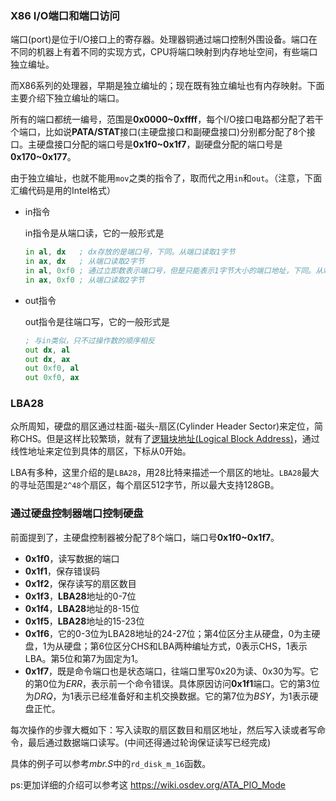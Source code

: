 ### X86 I/O端口和端口访问

端口(port)是位于I/O接口上的寄存器。处理器铜通过端口控制外围设备。端口在不同的机器上有着不同的实现方式，CPU将端口映射到内存地址空间，有些端口独立编址。

而X86系列的处理器，早期是独立编址的；现在既有独立编址也有内存映射。下面主要介绍下独立编址的端口。

所有的端口都统一编号，范围是**0x0000~0xffff**，每个I/O接口电路都分配了若干个端口，比如说**PATA/STAT**接口(主硬盘接口和副硬盘接口)分别都分配了8个接口。主硬盘接口分配的端口号是**0x1f0~0x1f7**，副硬盘分配的端口号是**0x170~0x177**。

由于独立编址，也就不能用`mov`之类的指令了，取而代之用`in`和`out`。（注意，下面汇编代码是用的Intel格式）

- in指令

    in指令是从端口读，它的一般形式是

    ```asm
    in al, dx   ; dx存放的是端口号，下同。从端口读取1字节
    in ax, dx   ; 从端口读取2字节
    in al, 0xf0 ; 通过立即数表示端口号，但是只能表示1字节大小的端口地址，下同。从端口读取1字节
    in ax, 0xf0 ; 从端口读取2字节
    ```

- out指令

    out指令是往端口写，它的一般形式是

    ```asm
    ; 与in类似，只不过操作数的顺序相反
    out dx, al
    out dx, ax
    out 0xf0, al
    out 0xf0, ax
    ```

### LBA28

众所周知，硬盘的扇区通过柱面-磁头-扇区(Cylinder Header Sector)来定位，简称CHS。但是这样比较繁琐，就有了[逻辑块地址(Logical Block Address)](https://en.wikipedia.org/wiki/Logical_block_addressing)，通过线性地址来定位到具体的扇区，下标从0开始。

LBA有多种，这里介绍的是`LBA28`，用28比特来描述一个扇区的地址。`LBA28`最大的寻址范围是`2^48`个扇区，每个扇区512字节，所以最大支持128GB。

### 通过硬盘控制器端口控制硬盘

前面提到了，主硬盘控制器被分配了8个端口，端口号**0x1f0~0x1f7**。

- **0x1f0**，读写数据的端口
- **0x1f1**，保存错误码
- **0x1f2**，保存读写的扇区数目
- **0x1f3**，**LBA28**地址的0-7位
- **0x1f4**，**LBA28**地址的8-15位
- **0x1f5**，**LBA28**地址的15-23位
- **0x1f6**，它的0-3位为LBA28地址的24-27位；第4位区分主从硬盘，0为主硬盘，1为从硬盘；第6位区分CHS和LBA两种编址方式，0表示CHS，1表示LBA。第5位和第7为固定为1。
- **0x1f7**，既是命令端口也是状态端口，往端口里写0x20为读、0x30为写。它的第0位为*ERR*，表示前一个命令错误。具体原因访问**0x1f1**端口。它的第3位为*DRQ*，为1表示已经准备好和主机交换数据。它的第7位为*BSY*，为1表示硬盘正忙。

每次操作的步骤大概如下：写入读取的扇区数目和扇区地址，然后写入读或者写命令，最后通过数据端口读写。(中间还得通过轮询保证读写已经完成)

具体的例子可以参考*mbr.S*中的`rd_disk_m_16`函数。


ps:更加详细的介绍可以参考这 https://wiki.osdev.org/ATA_PIO_Mode

